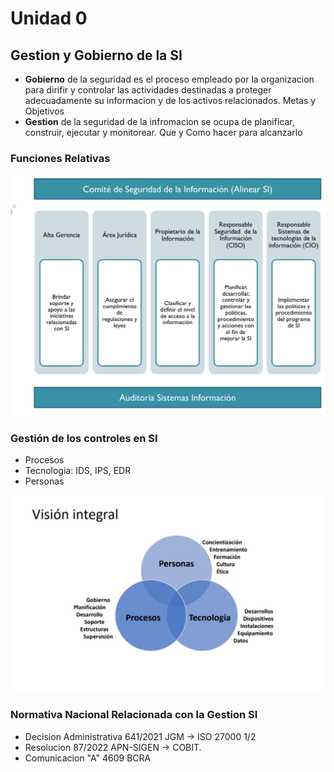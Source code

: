 # Unidad 0

## Gestion y Gobierno de la SI

- **Gobierno** de la seguridad es el proceso empleado por la organizacion para dirifir y controlar las actividades destinadas a proteger adecuadamente su informacion y de los activos relacionados. Metas y Objetivos
- **Gestion** de la seguridad de la infromacion se ocupa de planificar, construir, ejecutar y monitorear. Que y Como hacer para alcanzarlo

### Funciones Relativas

![alt text](/unidad0/resources/funcionesRelativas.png)

### Gestión de los controles en SI

- Procesos
- Tecnologia: IDS, IPS, EDR
- Personas

![alt text](/unidad0/resources/gestionControles.png)

### Normativa Nacional Relacionada con la Gestion SI

- Decision Administrativa 641/2021 JGM -> ISO 27000 1/2
- Resolucion 87/2022 APN-SIGEN -> COBIT.
- Comunicacion "A" 4609 BCRA
